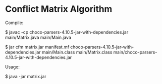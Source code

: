 Conflict Matrix Algorithm
=========================

Compile:

$ javac -cp choco-parsers-4.10.5-jar-with-dependencies.jar main/Matrix.java main/Main.java 

$ jar cfm matrix.jar manifest.mf choco-parsers-4.10.5-jar-with-dependencies.jar main/Main.class main/Matrix.class main/choco-parsers-4.10.5-jar-with-dependencies.jar

Usage:

$ java -jar matrix.jar
